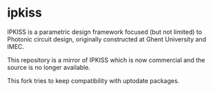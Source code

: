 # ipkiss
IPKISS is a parametric design framework focused (but not limited) to Photonic circuit design, originally constructed at Ghent University and IMEC.

This repository is a mirror of IPKISS which is now commercial and the source is no longer available.

This fork tries to keep compatibility with uptodate packages.